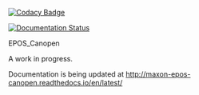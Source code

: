 [![Codacy Badge](https://api.codacy.com/project/badge/Grade/42764e00096f48469a93a60168cdca16)](https://www.codacy.com/app/brtiberio/EPOS_Canopen?utm_source=github.com&amp;utm_medium=referral&amp;utm_content=brtiberio/EPOS_Canopen&amp;utm_campaign=Badge_Grade)

[![Documentation Status](https://readthedocs.org/projects/maxon-epos-canopen/badge/?version=latest)](http://maxon-epos-canopen.readthedocs.io/en/latest/?badge=latest)
                

EPOS_Canopen

A work in progress.

Documentation is being updated at http://maxon-epos-canopen.readthedocs.io/en/latest/